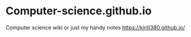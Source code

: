 # Computer-science.github.io
 Computer science wiki or just my handy notes https://kirill380.github.io/

